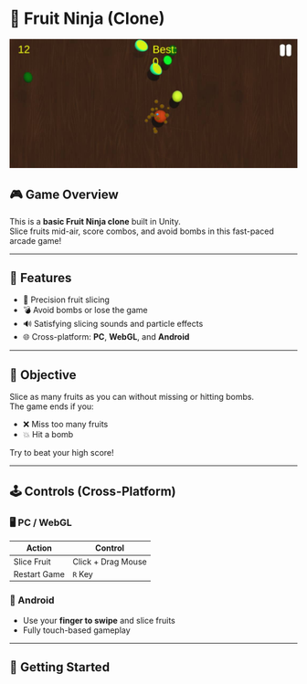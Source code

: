 # 🍉 Fruit Ninja (Clone)

<img src="Assets/Fruit.jpg" alt="Fruit Ninja Gameplay" width="600"/>

## 🎮 Game Overview

This is a **basic Fruit Ninja clone** built in Unity.  
Slice fruits mid-air, score combos, and avoid bombs in this fast-paced arcade game!

---

## 🍌 Features

- 🎯 Precision fruit slicing
- 💣 Avoid bombs or lose the game
- 🔊 Satisfying slicing sounds and particle effects
- 🌐 Cross-platform: **PC**, **WebGL**, and **Android**

---

## 🎯 Objective

Slice as many fruits as you can without missing or hitting bombs.  
The game ends if you:

- ❌ Miss too many fruits
- 💥 Hit a bomb

Try to beat your high score!

---

## 🕹️ Controls (Cross-Platform)

### 🖥️ PC / WebGL

| Action         | Control           |
|----------------|-------------------|
| Slice Fruit    | Click + Drag Mouse |
| Restart Game   | `R` Key            |

### 📱 Android

- Use your **finger to swipe** and slice fruits
- Fully touch-based gameplay

---

## 🚀 Getting Started
